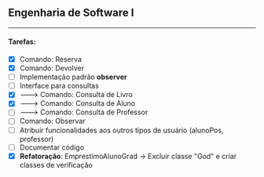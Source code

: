## Engenharia de Software I
---
#### Tarefas:
- [X] Comando: Reserva
- [X] Comando: Devolver
- [ ] Implementação padrão **observer**
- [ ] Interface para consultas
- [X] ---> Comando: Consulta de Livro
- [X] ---> Comando: Consulta de Aluno
- [ ] ---> Comando: Consulta de Professor
- [ ] Comando: Observar
- [ ] Atribuir funcionalidades aos outros tipos de usuário (alunoPos, professor)
- [ ] Documentar código
- [X] **Refatoração**: EmprestimoAlunoGrad -> Excluir classe "God" e criar classes de verificação
